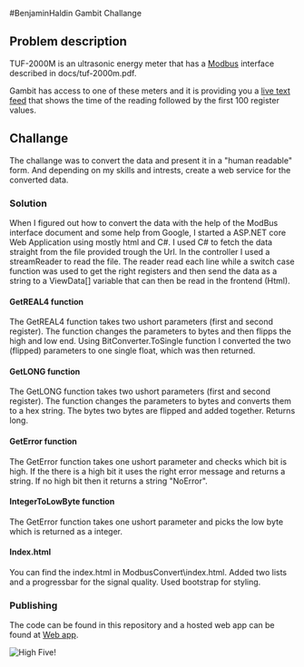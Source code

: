 #BenjaminHaldin Gambit Challange

## Problem description

TUF-2000M is an ultrasonic energy meter that has a [Modbus](https://en.wikipedia.org/wiki/Modbus) interface described in docs/tuf-2000m.pdf.

Gambit has access to one of these meters and it is providing you a [live text feed](http://tuftuf.gambitlabs.fi/feed.txt) that shows the time of the reading followed by the first 100 register values.

## Challange

The challange was to convert the data and present it in a "human readable" form. And depending on my skills and intrests, create a web service for the converted data.

### Solution

When I figured out how to convert the data with the help of the ModBus interface document and some help from Google, I started a ASP.NET core Web Application using mostly html and C#. I used C# to fetch the data straight from the file provided trough the Url. In the controller I used a streamReader to read the file. The reader read each line while a switch case function was used to get the right registers and then send the data as a string to a ViewData[] variable that can then be read in the frontend (Html). 

#### GetREAL4 function

The GetREAL4 function takes two ushort parameters (first and second register). The function changes the parameters to bytes and then flipps the high and low end. Using BitConverter.ToSingle function I converted the two (flipped) parameters to one single float, which was then returned.

#### GetLONG function

The GetLONG function takes two ushort parameters (first and second register). The function changes the parameters to bytes and converts them to a hex string. The bytes two bytes are flipped and added together. Returns long.

#### GetError function

The GetError function takes one ushort parameter and checks which bit is high. If the there is a high bit it uses the right error message and returns a string. If no high bit then it returns a string "NoError".

#### IntegerToLowByte function

The GetError function takes one ushort parameter and picks the low byte which is returned as a integer.

#### Index.html

You can find the index.html in ModbusConvert\index.html. Added two lists and a progressbar for the signal quality. Used bootstrap for styling.

### Publishing

The code can be found in this repository and a hosted web app can be found at [Web app](http://benjaminhaldin-gmbtchallange.azurewebsites.net).


![High Five!](http://cdn1-www.craveonline.com/assets/uploads/2016/04/High-Five.jpg)